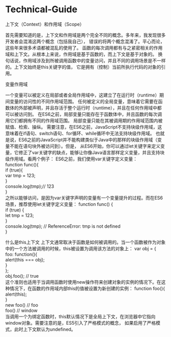 # Technical-Guide

上下文（Context）和作用域（Scope）

首先需要知道的是，上下文和作用域是两个完全不同的概念。多年来，我发现很多开发者会混淆这两个概念（包括我自己）， 错误的将两个概念混淆了。平心而论，这些年来很多术语都被混乱的使用了。
函数的每次调用都有与之紧密相关的作用域和上下文。从根本上来说，作用域是基于函数的，而上下文是基于对象的。 换句话说，作用域涉及到所被调用函数中的变量访问，并且不同的调用场景是不一样的。上下文始终是this关键字的值， 它是拥有（控制）当前所执行代码的对象的引用。

变量作用域

一个变量可以被定义在局部或者全局作用域中，这建立了在运行时（runtime）期间变量的访问性的不同作用域范围。 任何被定义的全局变量，意味着它需要在函数体的外部被声明，并且存活于整个运行时（runtime），并且在任何作用域中都可以被访问到。 在ES6之前，局部变量只能存在于函数体中，并且函数的每次调用它们都拥有不同的作用域范围。 局部变量只能在其被调用期的作用域范围内被赋值、检索、操纵。
需要注意，在ES6之前，JavaScript不支持块级作用域，这意味着在if语句、switch语句、for循环、while循环中无法支持块级作用域。 也就是说，ES6之前的JavaScript并不能构建类似于Java中的那样的块级作用域（变量不能在语句块外被访问到）。但是， 从ES6开始，你可以通过let关键字来定义变量，它修正了var关键字的缺点，能够让你像Java语言那样定义变量，并且支持块级作用域。看两个例子：
ES6之前，我们使用var关键字定义变量：    
function func(){    
if (true){     
var tmp = 123;    
}     
console.log(tmp);// 123    
}    
之所以能够访问，是因为var关键字声明的变量有一个变量提升的过程。而在ES6场景，推荐使用let关键字定义变量：
function func() {   
if (true) {    
let tmp = 123;    
}    
console.log(tmp); // ReferenceError: tmp is not defined     
}     

什么是this上下文
上下文通常取决于函数是如何被调用的。当一个函数被作为对象中的一个方法被调用的时候，this被设置为调用该方法的对象上：
var obj = {    
foo: function(){    
alert(this === obj);     
}    
};    
obj.foo(); // true    
这个准则也适用于当调用函数时使用new操作符来创建对象的实例的情况下。在这种情况下，在函数的作用域内部this的值被设置为新创建的实例：
function foo(){    
alert(this);     
}    
new foo() // foo     
foo() // window     
当调用一个为绑定函数时，this默认情况下是全局上下文，在浏览器中它指向window对象。需要注意的是，ES5引入了严格模式的概念， 如果启用了严格模式，此时上下文默认为undefined。
